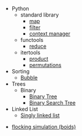 <ul>
    <li>Python
        <ul>
            <li>standard library
                <ul>
                    <li><a href="python/std/map.py">map</a></li>
                    <li><a href="python/std/map.py">filter</a></li>
                    <li><a href="python/std/context_manager.py">context manager</a></li>
                </ul>
            </li>
            <li>functools
                <ul>
                    <li><a href="python/functools/reduce.py">reduce</a></li>
                </ul>
            </li>
            <li>itertools
                <ul>
                    <li><a href="python/itertools/cartesian_product.py">product</a></li>
                    <li><a href="python/itertools/permutation.py">permutations</a></li>
                </ul>
            </li>
        </ul>
    </li>
    <li>Sorting
        <ul>
            <li><a href="/sorting/buble.py">Bubble</a></li>
        </ul>
    </li>
    <li>Trees
        <ul>
            <li>Binary
                <ul>
                    <li><a href="/trees/binary/base.py">Binary Tree</a></li>
                    <li><a href="/trees/binary/search.py">Binary Search Tree</a></li>
                </ul>
            </li>
        </ul>
    </li>
    <li>Linked List
        <ul>
            <li><a href="/LinkedList/singly_linked_list.py">Singly linked list</a></li>
        </ul>
    </li>
</ul>


- [flocking simulation (boids)](/boids)
